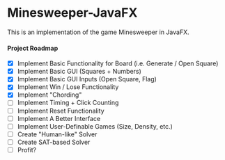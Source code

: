 # Minesweeper-JavaFX

This is an implementation of the game Minesweeper in JavaFX.

#### Project Roadmap

- [x] Implement Basic Functionality for Board (i.e. Generate / Open Square)
- [x] Implement Basic GUI (Squares + Numbers)
- [x] Implement Basic GUI Inputs (Open Square, Flag)
- [x] Implement Win / Lose Functionality
- [x] Implement "Chording"
- [ ] Implement Timing + Click Counting
- [ ] Implement Reset Functionality
- [ ] Implement A Better Interface
- [ ] Implement User-Definable Games (Size, Density, etc.)
- [ ] Create "Human-like" Solver
- [ ] Create SAT-based Solver
- [ ] Profit?
